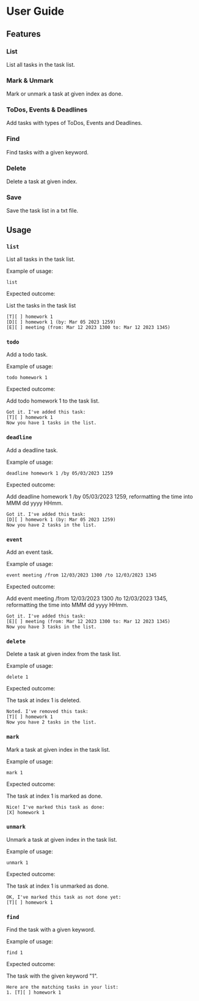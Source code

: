 # User Guide

## Features 

### List

List all tasks in the task list.

### Mark & Unmark

Mark or unmark a task at given index as done.

### ToDos, Events & Deadlines

Add tasks with types of ToDos, Events and Deadlines.

### Find

Find tasks with a given keyword.

### Delete

Delete a task at given index.

### Save

Save the task list in a txt file.


## Usage

### `list`

List all tasks in the task list.

Example of usage: 

`list`

Expected outcome:

List the tasks in the task list

```
[T][ ] homework 1
[D][ ] homework 1 (by: Mar 05 2023 1259)
[E][ ] meeting (from: Mar 12 2023 1300 to: Mar 12 2023 1345)
```
### `todo`

Add a todo task.

Example of usage:

`todo homework 1`

Expected outcome:

Add todo homework 1 to the task list.

```
Got it. I've added this task:
[T][ ] homework 1
Now you have 1 tasks in the list.
```
### `deadline`

Add a deadline task.

Example of usage:

`deadline homework 1 /by 05/03/2023 1259`

Expected outcome:

Add deadline homework 1 /by 05/03/2023 1259, reformatting the time into MMM dd yyyy HHmm.

```
Got it. I've added this task:
[D][ ] homework 1 (by: Mar 05 2023 1259)
Now you have 2 tasks in the list.
```
### `event`

Add an event task.

Example of usage:

`event meeting /from 12/03/2023 1300 /to 12/03/2023 1345`

Expected outcome:

Add event meeting /from 12/03/2023 1300 /to 12/03/2023 1345, reformatting the time into MMM dd yyyy HHmm.

```
Got it. I've added this task:
[E][ ] meeting (from: Mar 12 2023 1300 to: Mar 12 2023 1345)
Now you have 3 tasks in the list.
```
### `delete`

Delete a task at given index from the task list.

Example of usage:

`delete 1`

Expected outcome:

The task at index 1 is deleted.

```
Noted. I've removed this task:
[T][ ] homework 1
Now you have 2 tasks in the list.
```
### `mark`

Mark a task at given index in the task list.

Example of usage:

`mark 1`

Expected outcome:

The task at index 1 is marked as done.

```
Nice! I've marked this task as done:
[X] homework 1
```
### `unmark`

Unmark a task at given index in the task list.

Example of usage:

`unmark 1`

Expected outcome:

The task at index 1 is unmarked as done.

```
OK, I've marked this task as not done yet:
[T][ ] homework 1
```
### `find`

Find the task with a given keyword.

Example of usage:

`find 1`

Expected outcome:

The task with the given keyword "1".

```
Here are the matching tasks in your list:
1. [T][ ] homework 1
```

